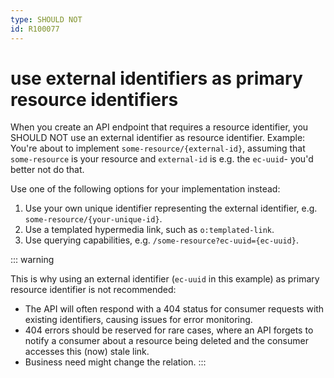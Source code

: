 ```yaml
---
type: SHOULD NOT
id: R100077
---
```


# use external identifiers as primary resource identifiers

When you create an API endpoint that requires a resource identifier, you SHOULD NOT use an external identifier as resource identifier. Example: You're about to implement `some-resource/{external-id}`, assuming that `some-resource` is your resource and `external-id` is e.g. the `ec-uuid`- you'd better not do that.

Use one of the following options for your implementation instead:

1. Use your own unique identifier representing the external identifier, e.g. `some-resource/{your-unique-id}`.
2. Use a templated hypermedia link, such as `o:templated-link`.
3. Use querying capabilities, e.g. `/some-resource?ec-uuid={ec-uuid}`.

::: warning

This is why using an external identifier (`ec-uuid` in this example) as primary resource identifier is not recommended:

- The API will often respond with a 404 status for consumer requests with existing identifiers, causing issues for error monitoring.
- 404 errors should be reserved for rare cases, where an API forgets to notify a consumer about a resource being deleted and the consumer accesses this (now) stale link.
- Business need might change the relation.
  :::
